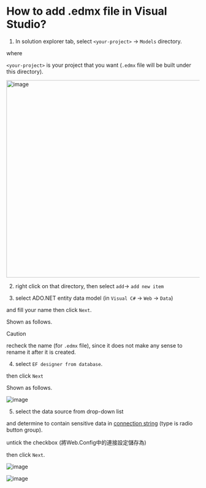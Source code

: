 # How to add .edmx file in Visual Studio?
1. In solution explorer tab, select `<your-project>` -> `Models` directory.

where 

`<your-project>` is your project that you want (`.edmx` file will be built under this directory).

<img width="515" alt="image" src="https://github.com/user-attachments/assets/66e35508-8bd9-4765-b2f6-3ea374df8db3" />

2. right click on that directory, then select `add`-> `add new item`
   

3. select ADO.NET entity data model (in `Visual C#` -> `Web` -> `Data`)

and fill your name then click `Next`.

Shown as follows.

> [!CAUTION]
> recheck the name (for `.edmx` file), since it does not make any sense to rename it after it is created.

4. select `EF designer from database`.

then click `Next`

Shown as follows.

![image](https://github.com/user-attachments/assets/c52e35fb-204e-4b8c-b6ff-07aca61ce214)

5. select the data source from drop-down list

and determine to contain sensitive data in [connection string](https://learn.microsoft.com/en-us/aspnet/mvc/overview/getting-started/introduction/creating-a-connection-string) (type is radio button group).

untick the checkbox (將Web.Config中的連接設定儲存為)

then click `Next`.

![image](https://github.com/user-attachments/assets/1b4979fe-bc96-4998-8e21-cebd26e6b940)

![image](https://github.com/user-attachments/assets/c6983bdd-f35f-4c67-9481-5b6a320c246a)


